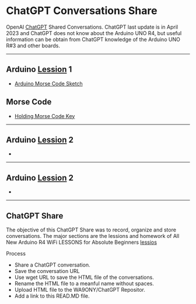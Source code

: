 # ChatGPT Conversations Share
OpenAI [ChatGPT](https://chat.openai.com/) Shared Conversations.  ChatGPT last update is in April 2023 and ChatGPT does not know about the Arduino UNO R4, but useful information can be obtain from ChatGPT knowledge of the Arduino UNO R#3 and other boards.

---
## Arduino [Lession](https://www.youtube.com/playlist?list=PLGs0VKk2DiYyn0wN335MXpbi3PRJTMmex) 1

+ <A HREF="https://wa9ony.github.io/ChatGPT/MorseSketch.html">Arduino Morse Code Sketch</A>
## Morse Code
+ <A HREF="https://wa9ony.github.io/ChatGPT/key.html">Holding Morse Code Key</A><BR>

---
## Arduino [Lession](https://www.youtube.com/playlist?list=PLGs0VKk2DiYyn0wN335MXpbi3PRJTMmex) 2

+
---
## Arduino [Lession](https://www.youtube.com/playlist?list=PLGs0VKk2DiYyn0wN335MXpbi3PRJTMmex) 2

+

---
## ChatGPT Share
The objective of this ChatGPT Share was to record, organize and store conversations.
The major sections are the lessions and homework of All New Arduino R4 WiFi LESSONS for Absolute Beginners [lessios](https://www.youtube.com/playlist?list=PLGs0VKk2DiYyn0wN335MXpbi3PRJTMmex)

Process
+ Share a ChatGPT conversation.
+ Save the conversation URL
+ Use wget URL to save the HTML file of the conversations.
+ Rename the HTML file to a meanful name without spaces.
+ Upload HTML file to the WA9ONY/ChatGPT Repositor.
+ Add a link to this READ.MD file. 
